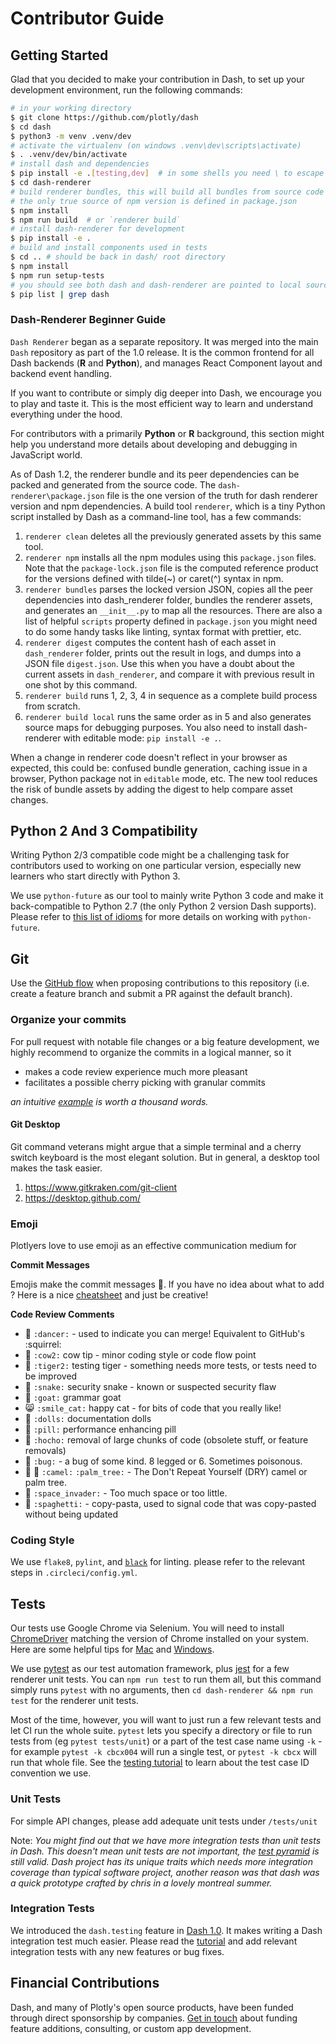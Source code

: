 # Contributor Guide

## Getting Started

Glad that you decided to make your contribution in Dash, to set up your development environment, run the following commands:

```bash
# in your working directory
$ git clone https://github.com/plotly/dash
$ cd dash
$ python3 -m venv .venv/dev
# activate the virtualenv (on windows .venv\dev\scripts\activate)
$ . .venv/dev/bin/activate
# install dash and dependencies
$ pip install -e .[testing,dev]  # in some shells you need \ to escape []
$ cd dash-renderer
# build renderer bundles, this will build all bundles from source code
# the only true source of npm version is defined in package.json
$ npm install
$ npm run build  # or `renderer build`
# install dash-renderer for development
$ pip install -e .
# build and install components used in tests
$ cd .. # should be back in dash/ root directory
$ npm install
$ npm run setup-tests
# you should see both dash and dash-renderer are pointed to local source repos
$ pip list | grep dash
```

### Dash-Renderer Beginner Guide

`Dash Renderer` began as a separate repository. It was merged into the main  `Dash` repository as part of the 1.0 release. It is the common frontend for all Dash backends (**R** and **Python**), and manages React Component layout and backend event handling.

If you want to contribute or simply dig deeper into Dash, we encourage you to play and taste it. This is the most efficient way to learn and understand everything under the hood.

For contributors with a primarily **Python** or **R** background, this section might help you understand more details about developing and debugging in JavaScript world.

As of Dash 1.2, the renderer bundle and its peer dependencies can be packed and generated from the source code. The `dash-renderer\package.json` file is the one version of the truth for dash renderer version and npm dependencies. A build tool `renderer`, which is a tiny Python script installed by Dash as a command-line tool, has a few commands:

1. `renderer clean` deletes all the previously generated assets by this same tool.
2. `renderer npm` installs all the npm modules using this `package.json` files. Note that the `package-lock.json` file is the computed reference product for the versions defined with tilde(~) or caret(^) syntax in npm.
3. `renderer bundles` parses the locked version JSON, copies all the peer dependencies into dash_renderer folder, bundles the renderer assets, and generates an `__init__.py` to map all the resources. There are also a list of helpful `scripts` property defined in `package.json` you might need to do some handy tasks like linting, syntax format with prettier, etc.
4. `renderer digest` computes the content hash of each asset in `dash_renderer` folder, prints out the result in logs, and dumps into a JSON file `digest.json`. Use this when you have a doubt about the current assets in `dash_renderer`, and compare it with previous result in one shot by this command.
5. `renderer build` runs 1, 2, 3, 4 in sequence as a complete build process from scratch.
6. `renderer build local` runs the same order as in 5 and also generates source maps for debugging purposes. You also need to install dash-renderer with editable mode: `pip install -e .`.

When a change in renderer code doesn't reflect in your browser as expected, this could be: confused bundle generation, caching issue in a browser, Python package not in `editable` mode, etc. The new tool reduces the risk of bundle assets by adding the digest to help compare asset changes.

## Python 2 And 3 Compatibility

Writing Python 2/3 compatible code might be a challenging task for contributors used to working on one particular version, especially new learners who start directly with Python 3.

We use `python-future` as our tool to  mainly write Python 3 code and make it back-compatible to Python 2.7 (the only Python 2 version Dash supports). Please refer to [this list of idioms](https://python-future.org/compatible_idioms.html "https://python-future.org/compatible_idioms.html") for more details on working with `python-future`.

## Git

Use the [GitHub flow](https://guides.github.com/introduction/flow/) when proposing contributions to this repository (i.e. create a feature branch and submit a PR against the default branch).

### Organize your commits

For pull request with notable file changes or a big feature development, we highly recommend to organize the commits in a logical manner, so it

- makes a code review experience much more pleasant
- facilitates a possible cherry picking with granular commits

*an intuitive [example](https://github.com/plotly/dash-core-components/pull/548) is worth a thousand words.*

#### Git Desktop

Git command veterans might argue that a simple terminal and a cherry switch keyboard is the most elegant solution. But in general, a desktop tool makes the task easier.

1. https://www.gitkraken.com/git-client
2. https://desktop.github.com/

### Emoji

Plotlyers love to use emoji as an effective communication medium for

**Commit Messages**

Emojis make the commit messages :cherry_blossom:. If you have no idea about what to add ? Here is a nice [cheatsheet](https://gitmoji.carloscuesta.me/) and just be creative!

**Code Review Comments**

- :dancer: `:dancer:` - used to indicate you can merge! Equivalent to GitHub's :squirrel:
- :cow2: `:cow2:` cow tip - minor coding style or code flow point
- :tiger2: `:tiger2:` testing tiger - something needs more tests, or tests need to be improved
- :snake: `:snake:` security snake - known or suspected security flaw
- :goat: `:goat:` grammar goat
- :smile_cat: `:smile_cat:` happy cat - for bits of code that you really like!
- :dolls: `:dolls:` documentation dolls
- :pill: `:pill:` performance enhancing pill
- :hocho: `:hocho:` removal of large chunks of code (obsolete stuff, or feature removals)
- :bug: `:bug:` - a bug of some kind. 8 legged or 6. Sometimes poisonous.
- :camel: :palm_tree: `:camel:` `:palm_tree:` - The Don't Repeat Yourself (DRY) camel or palm tree.
- :space_invader: `:space_invader:` - Too much space or too little.
- :spaghetti: `:spaghetti:` - copy-pasta, used to signal code that was copy-pasted without being updated

### Coding Style

We use `flake8`, `pylint`, and [`black`](https://black.readthedocs.io/en/stable/) for linting. please refer to the relevant steps in `.circleci/config.yml`.

## Tests

Our tests use Google Chrome via Selenium. You will need to install [ChromeDriver](https://chromedriver.chromium.org/getting-started) matching the version of Chrome installed on your system. Here are some helpful tips for [Mac](https://www.kenst.com/2015/03/installing-chromedriver-on-mac-osx/) and [Windows](http://jonathansoma.com/lede/foundations-2018/classes/selenium/selenium-windows-install/).

We use [pytest](https://docs.pytest.org/en/latest/) as our test automation framework, plus [jest](https://jestjs.io/) for a few renderer unit tests. You can `npm run test` to run them all, but this command simply runs `pytest` with no arguments, then `cd dash-renderer && npm run test` for the renderer unit tests.

Most of the time, however, you will want to just run a few relevant tests and let CI run the whole suite. `pytest` lets you specify a directory or file to run tests from (eg `pytest tests/unit`) or a part of the test case name using `-k` - for example `pytest -k cbcx004` will run a single test, or `pytest -k cbcx` will run that whole file. See the [testing tutorial](https://dash.plotly.com/testing) to learn about the test case ID convention we use.

### Unit Tests

For simple API changes, please add adequate unit tests under `/tests/unit`

Note: *You might find out that we have more integration tests than unit tests in Dash. This doesn't mean unit tests are not important, the [test pyramid](https://martinfowler.com/articles/practical-test-pyramid.html) is still valid. Dash project has its unique traits which needs more integration coverage than typical software project, another reason was that dash was a quick prototype crafted by chris in a lovely montreal summer.*

### Integration Tests

We introduced the `dash.testing` feature in [Dash 1.0](https://community.plotly.com/t/announcing-dash-testing/24868). It makes writing a Dash integration test much easier. Please read the [tutorial](https://dash.plotly.com/testing) and add relevant integration tests with any new features or bug fixes.

## Financial Contributions

Dash, and many of Plotly's open source products, have been funded through direct sponsorship by companies. [Get in touch] about funding feature additions, consulting, or custom app development.

[Dash Core Components]: https://dash.plotly.com/dash-core-components
[Dash HTML Components]: https://github.com/plotly/dash-html-components
[write your own components]: https://dash.plotly.com/plugins
[Dash Component Boilerplate]: https://github.com/plotly/dash-component-boilerplate
[issues]: https://github.com/plotly/dash-core-components/issues
[GitHub flow]: https://guides.github.com/introduction/flow/
[semantic versioning]: https://semver.org/
[Dash Community Forum]: https://community.plotly.com/c/dash
[Get in touch]: https://plotly.com/products/consulting-and-oem
[Documentation]: https://github.com/orgs/plotly/projects/8
[Dash Docs]: https://github.com/plotly/dash-docs
